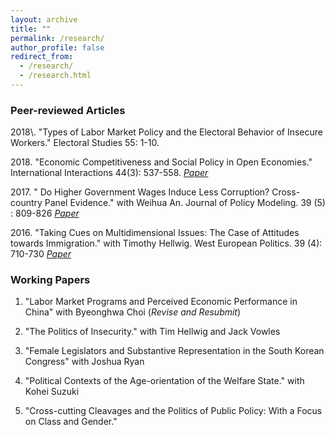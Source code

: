 ```yaml
---
layout: archive
title: ""
permalink: /research/
author_profile: false
redirect_from: 
  - /research/
  - /research.html
---
```


### Peer-reviewed Articles


<dl>
2018\. "Types of Labor Market Policy and the Electoral Behavior of Insecure Workers." Electoral Studies 55: 1-10.<a href="https://www.sciencedirect.com/science/article/pii/S0261379418300519"><i style="margin-right: 0.5em; color: #EEEEEE;" class="fa fa-file-text-o"></i></a>
</dl>

2018\. "Economic Competitiveness and Social Policy in Open Economies." International Interactions 44(3): 537-558. [*Paper*](https://www.tandfonline.com/doi/abs/10.1080/03050629.2018.1382489?journalCode=gini20)

2017\. " Do Higher Government Wages Induce Less Corruption? Cross-country Panel Evidence." with Weihua An. Journal of Policy Modeling. 39 (5) : 809-826 [*Paper*](https://www.sciencedirect.com/science/article/pii/S0161893817300194)

2016\. "Taking Cues on Multidimensional Issues: The Case of Attitudes towards Immigration." with Timothy Hellwig. West European Politics. 39 (4): 710-730 [*Paper*](https://www.tandfonline.com/doi/abs/10.1080/01402382.2015.1136491)


### Working Papers


1. "Labor Market Programs and Perceived Economic Performance in China" with Byeonghwa Choi (*Revise and Resubmit*) 

2. "The Politics of Insecurity." with Tim Hellwig and Jack Vowles

3. "Female Legislators and Substantive Representation in the South Korean Congress" with Joshua Ryan

4. "Political Contexts of the Age-orientation of the Welfare State." with Kohei Suzuki

5. "Cross-cutting Cleavages and the Politics of Public Policy: With a Focus on Class and Gender." 
